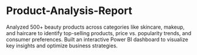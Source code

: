 # Product-Analysis-Report
Analyzed 500+ beauty products across categories like skincare, makeup, and haircare to identify top-selling products, price vs. popularity trends, and consumer preferences. Built an interactive Power BI dashboard to visualize key insights and optimize business strategies. 
